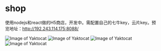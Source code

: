 # shop
使用nodejs和react做的H5商店，开发中。需配置自己的七牛key，云片key。预览地址：http://192.243.114.175:8088/

![Image of Yaktocat](http://obbapcolf.bkt.clouddn.com/5d70eeb210b5157af07b9e3d7323521c.png)
![Image of Yaktocat](http://obbapcolf.bkt.clouddn.com/200307648697180919.jpg)
![Image of Yaktocat](http://obbapcolf.bkt.clouddn.com/416687649899729822.jpg)
![Image of Yaktocat](http://obbapcolf.bkt.clouddn.com/523538260563533135.jpg)

